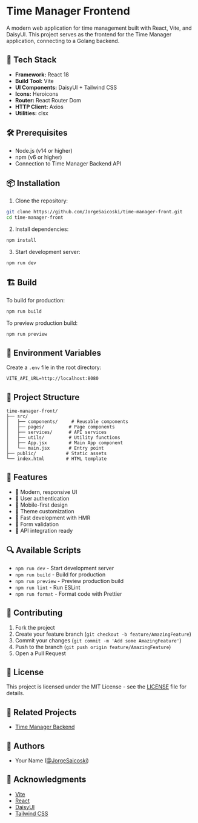 # Time Manager Frontend

A modern web application for time management built with React, Vite, and DaisyUI. This project serves as the frontend for the Time Manager application, connecting to a Golang backend.

## 🚀 Tech Stack

- **Framework:** React 18
- **Build Tool:** Vite
- **UI Components:** DaisyUI + Tailwind CSS
- **Icons:** Heroicons
- **Router:** React Router Dom
- **HTTP Client:** Axios
- **Utilities:** clsx

## 🛠️ Prerequisites

- Node.js (v14 or higher)
- npm (v6 or higher)
- Connection to Time Manager Backend API

## 📦 Installation

1. Clone the repository:
```bash
git clone https://github.com/JorgeSaicoski/time-manager-front.git
cd time-manager-front
```

2. Install dependencies:
```bash
npm install
```

3. Start development server:
```bash
npm run dev
```

## 🏗️ Build

To build for production:
```bash
npm run build
```

To preview production build:
```bash
npm run preview
```

## 🔧 Environment Variables

Create a `.env` file in the root directory:

```env
VITE_API_URL=http://localhost:8080
```

## 📁 Project Structure

```
time-manager-front/
├── src/
│   ├── components/     # Reusable components
│   ├── pages/         # Page components
│   ├── services/      # API services
│   ├── utils/         # Utility functions
│   ├── App.jsx        # Main App component
│   └── main.jsx       # Entry point
├── public/           # Static assets
└── index.html        # HTML template
```

## 🎨 Features

- 🎯 Modern, responsive UI
- 🔐 User authentication
- 📱 Mobile-first design
- 🌙 Theme customization
- 🚀 Fast development with HMR
- 📝 Form validation
- 🔄 API integration ready

## 🔍 Available Scripts

- `npm run dev` - Start development server
- `npm run build` - Build for production
- `npm run preview` - Preview production build
- `npm run lint` - Run ESLint
- `npm run format` - Format code with Prettier

## 🤝 Contributing

1. Fork the project
2. Create your feature branch (`git checkout -b feature/AmazingFeature`)
3. Commit your changes (`git commit -m 'Add some AmazingFeature'`)
4. Push to the branch (`git push origin feature/AmazingFeature`)
5. Open a Pull Request

## 📜 License

This project is licensed under the MIT License - see the [LICENSE](LICENSE) file for details.

## 🔗 Related Projects

- [Time Manager Backend](https://github.com/JorgeSaicoski/time-manager-api)

## 👥 Authors

- Your Name ([@JorgeSaicoski](https://github.com/JorgeSaicoski))

## 🙏 Acknowledgments

- [Vite](https://vitejs.dev/)
- [React](https://reactjs.org/)
- [DaisyUI](https://daisyui.com/)
- [Tailwind CSS](https://tailwindcss.com/)
